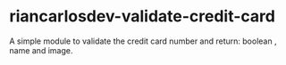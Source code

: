 # riancarlosdev-validate-credit-card
A simple module to validate the credit card number and return: boolean , name and image.
